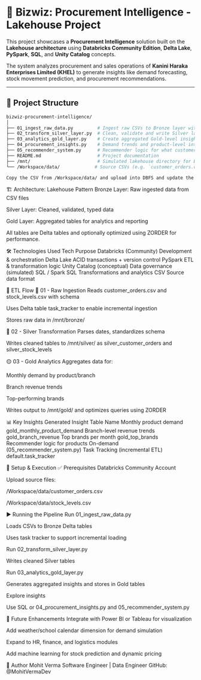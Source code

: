# 🧠 Bizwiz: Procurement Intelligence - Lakehouse Project

This project showcases a **Procurement Intelligence** solution built on the **Lakehouse architecture** using **Databricks Community Edition**, **Delta Lake**, **PySpark**, **SQL**, and **Unity Catalog** concepts.

The system analyzes procurement and sales operations of **Kanini Haraka Enterprises Limited (KHEL)** to generate insights like demand forecasting, stock movement prediction, and procurement recommendations.

---

## 📂 Project Structure

```bash
bizwiz-procurement-intelligence/
│
├── 01_ingest_raw_data.py         # Ingest raw CSVs to Bronze layer with Delta Lake and task tracking
├── 02_transform_silver_layer.py  # Clean, validate and write Silver layer tables
├── 03_analytics_gold_layer.py    # Create aggregated Gold-level insights
├── 04_procurement_insights.py    # Demand trends and product-level intelligence
├── 05_recommender_system.py      # Recommender logic for what customers may buy next
├── README.md                     # Project documentation
├── /mnt/                         # Simulated lakehouse directory for Bronze/Silver/Gold
└── /Workspace/data/             # Source CSVs (e.g. `customer_orders.csv`, `stock_levels.csv`)

Copy the CSV from /Workspace/data/ and upload into DBFS and update the csv path in 01_ingest_raw_data.py

```

🏗️ Architecture: Lakehouse Pattern
Bronze Layer: Raw ingested data from CSV files

Silver Layer: Cleaned, validated, typed data

Gold Layer: Aggregated tables for analytics and reporting

All tables are Delta tables and optionally optimized using ZORDER for performance.

🛠️ Technologies Used
Tech	Purpose
Databricks (Community)	Development & orchestration
Delta Lake	ACID transactions + version control
PySpark	ETL & transformation logic
Unity Catalog (conceptual)	Data governance (simulated)
SQL / Spark SQL	Transformations and analytics
CSV	Source data format

🔁 ETL Flow
🔹 01 - Raw Ingestion
Reads customer_orders.csv and stock_levels.csv with schema

Uses Delta table task_tracker to enable incremental ingestion

Stores raw data in /mnt/bronze/

🔸 02 - Silver Transformation
Parses dates, standardizes schema

Writes cleaned tables to /mnt/silver/ as silver_customer_orders and silver_stock_levels

🟡 03 - Gold Analytics
Aggregates data for:

Monthly demand by product/branch

Branch revenue trends

Top-performing brands

Writes output to /mnt/gold/ and optimizes queries using ZORDER

📊 Key Insights Generated
Insight	Table Name
Monthly product demand	gold_monthly_product_demand
Branch-level revenue trends	gold_branch_revenue
Top brands per month	gold_top_brands
Recommender logic for products	On-demand (05_recommender_system.py)
Task Tracking (incremental ETL)	default.task_tracker

📌 Setup & Execution
✅ Prerequisites
Databricks Community Account

Upload source files:

/Workspace/data/customer_orders.csv

/Workspace/data/stock_levels.csv

▶️ Running the Pipeline
Run 01_ingest_raw_data.py

Loads CSVs to Bronze Delta tables

Uses task tracker to support incremental loading

Run 02_transform_silver_layer.py

Writes cleaned Silver tables

Run 03_analytics_gold_layer.py

Generates aggregated insights and stores in Gold tables

Explore insights

Use SQL or 04_procurement_insights.py and 05_recommender_system.py

🚀 Future Enhancements
Integrate with Power BI or Tableau for visualization

Add weather/school calendar dimension for demand simulation

Expand to HR, finance, and logistics modules

Add machine learning for stock prediction and dynamic pricing

👤 Author
Mohit Verma
Software Engineer | Data Engineer
GitHub: @MohitVermaDev

